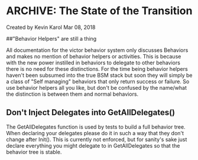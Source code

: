 # ARCHIVE: The State of the Transition

Created by Kevin Karol Mar 08, 2018

##"Behavior Helpers" are still a thing

All documentation for the victor behavior system only discusses Behaviors and makes no mention of behavior helpers or activities. This is because with the new power instilled in behaviors to delegate to other behaviors there is no need for these distinctions. For the time being behavior helpers haven't been subsumed into the true BSM stack but soon they will simply be a class of "Self managing" behaviors that only return success or failure. So use behavior helpers all you like, but don't be confused by the name/what the distinction is between them and normal behaviors.

## Don't Inject Delegates into GetAllDelegates()

The GetAllDelegates function is used by tests to build a full behavior tree. When declaring your delegates please do it in such a way that they don't change after Init(). This is currently not enforced, but for sanity's sake just declare everything you might delegate to in GetAllDelegates so that the behavior tree is stable.